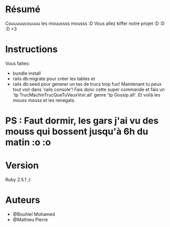 # Résumé

Couuuuucouuuu les mouussss mousss :D Vous allez kiffer notre projet :D :D :D <3

# Instructions

Vous faites:
- bundle install
- rails db:migrate
 pour créer les tables et 
- rails db:seed
 pour generer un tas de trucs trop fun! Maintenant tu peux tout voir dans 'rails console'! Fais donc cette super commande et fais un 'tp TrucMachinTrucQueTuVeuxVoir.all' genre 'tp Gossip.all'. Et voilà les mouss mouss et les renegats.

# PS : Faut dormir, les gars j'ai vu des mouss qui bossent jusqu'à 6h du matin :o :o


# Version

Ruby 2.5.1 ;)


# Auteurs

- @Bouhlel Mohamed
- @Mathieu Pierre




